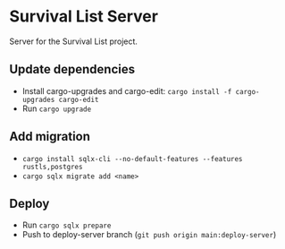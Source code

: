 # Survival List Server

Server for the Survival List project.

## Update dependencies

- Install cargo-upgrades and cargo-edit: `cargo install -f cargo-upgrades cargo-edit`
- Run `cargo upgrade`

## Add migration

- `cargo install sqlx-cli --no-default-features --features rustls,postgres`
- `cargo sqlx migrate add <name>`

## Deploy

- Run `cargo sqlx prepare`
- Push to deploy-server branch (`git push origin main:deploy-server`)
